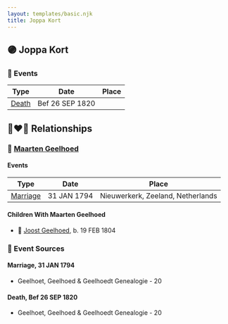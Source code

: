 ```yaml
---
layout: templates/basic.njk
title: Joppa Kort
---
```

## 🟣 Joppa Kort

### 📆 Events

Type | Date | Place
------ | ------ | ------
[Death](#event-aaf51435-7d8c-49f3-bb92-e34760ddd189) | Bef 26 SEP 1820 |

## 👩‍❤️‍👨 Relationships

### 🔵 [Maarten Geelhoed](/people/3/33889936)

#### Events

Type | Date | Place
------ | ------ | ------
[Marriage](#event-72fd171f-17e8-4626-b200-4b2ff08dad23) | 31 JAN 1794 | Nieuwerkerk, Zeeland, Netherlands
#### Children With Maarten Geelhoed
* 🔵 [Joost Geelhoed](/people/7/72031888), b. 19 FEB 1804
### 📰 Event Sources

#### <a id="event-72fd171f-17e8-4626-b200-4b2ff08dad23"></a> Marriage, 31 JAN 1794
* Geelhoet, Geelhoed & Geelhoedt Genealogie  - 20
#### <a id="event-aaf51435-7d8c-49f3-bb92-e34760ddd189"></a> Death, Bef 26 SEP 1820
* Geelhoet, Geelhoed & Geelhoedt Genealogie  - 20
